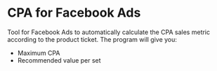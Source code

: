 # CPA for Facebook Ads
Tool for Facebook Ads to automatically calculate the CPA sales metric according to the product ticket.
The program will give you:
- Maximum CPA
- Recommended value per set
